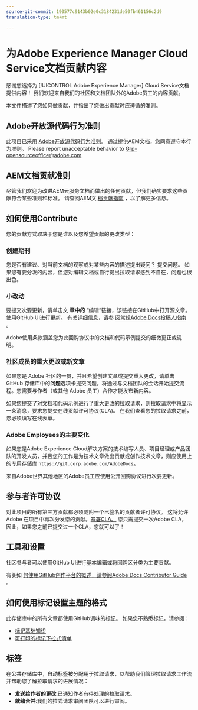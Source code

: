 ```yaml
---
source-git-commit: 190577c9143b02e0c3184231de50fb461156c2d9
translation-type: tm+mt

---
```

# 为Adobe Experience Manager Cloud Service文档贡献内容

感谢您选择为 [!UICONTROL Adobe Experience Manager] Cloud Service文档提供内容！ 我们欢迎来自我们的社区和文档团队外的Adobe员工的内容贡献。

本文件描述了您如何做贡献，并指出了您做出贡献时应遵循的准则。

## Adobe开放源代码行为准则

此项目已采用 [Adobe开放源代码行为准则](code-of-conduct.md)。 通过提供AEM文档，您同意遵守本行为准则。 Please report unacceptable behavior to [Grp-opensourceoffice@adobe.com](mailto:Grp-opensourceoffice@adobe.com).

## AEM文档贡献准则

尽管我们欢迎为改进AEM云服务文档而做出的任何贡献，但我们确实要求这些贡献符合某些准则和标准。 请查阅AEM文 [档贡献指南](guidelines.md) ，以了解更多信息。

## 如何使用Contribute

您的贡献方式取决于您是谁以及您希望贡献的更改类型：

<!--
We want to make it as easy as possible to submit your contributions. You can contribute in two ways:
--- master
-->

### 创建期刊

您是否有建议、对当前文档的观察或对某些内容的描述提出疑问？ 提交问题。 如果您有要分发的内容，但您对编辑文档或自行提出拉取请求感到不自在，问题也很出色。

### 小改动

要提交次要更新，请单击文 **章中的** “编辑”链接，该链接在GitHub中打开源文章。 使用GitHub UI进行更新。 有关详细信息，请参 [阅常规Adobe Docs投稿人指南](https://docs.adobe.com/help/en/contributor/contributor-guide/introduction.html) 。

Adobe使用条款涵盖您为此回购协议中的文档和代码示例提交的细微更正或说明。

### 社区成员的重大更改或新文章

如果您是 Adobe 社区的一员，并且希望创建文章或提交重大更改，请单击 GitHub 存储库中的&#x200B;**问题**&#x200B;选项卡提交问题。将通过与文档团队的会话开始提交流程。您需要与作者（或其他 Adobe 员工）合作才能发布新内容。

如果您提交了对文档和代码示例进行了重大更改的拉取请求，则拉取请求中将显示一条消息，要求您提交在线贡献许可协议(CLA)。 在我们查看您的拉取请求之前，您必须填写在线表单。

<!--
If you see a problem and know exactly how to fix it, consider creating a pull request. Pull requests allow you to make your own edits to the documentation, which are then reviewed for inclusion by an AEM Docs Team member. Simply click on the **Edit this page** link at the top of the right navigation panel on any page to make your suggested changes and create the pull request.
--master
-->

### Adobe Employees的主要变化

如果您是Adobe Experience Cloud解决方案的技术编写人员、项目经理或产品团队的开发人员，并且您的工作是为技术文章做出贡献或创作技术文章，则应使用上的专用存储库 `https://git.corp.adobe.com/AdobeDocs`。

来自Adobe世界其他地区的Adobe员工应使用公开回购协议进行次要更新。

## 参与者许可协议

对此项目的所有第三方贡献都必须随附一个已签名的贡献者许可协议。 这将允许 Adobe 在项目中再次分发您的贡献。[签署CLA。](https://opensource.adobe.com/cla.html) 您只需提交一次Adobe CLA，因此，如果您之前已提交过一个CLA，您就可以了！


## 工具和设置

社区参与者可以使用GitHub UI进行基本编辑或将回购区分类为主要贡献。

<!--
If you are an Adobe employee and have a contribution, please use the `AdobeDocs` org in the corporate git.
We of course are happy for any contribution and will review your contribution if it is made on the public repository, however pull requests from Adobe employees are easier to process and can be approved faster on the corporate repo. Please make sure that any proprietary information is only discussed on the corporate repo.
---master
-->

有关如 [何使用GitHub创作平台的概述，请参阅Adobe Docs Contributor Guide](https://docs.adobe.com/help/en/contributor/contributor-guide/introduction.html) 。

## 如何使用标记设置主题的格式

此存储库中的所有文章都使用GitHub调味的标记。 如果您不熟悉标记，请参阅：

* [标记基础知识](https://help.github.com/articles/getting-started-with-writing-and-formatting-on-github/)
* [可打印的标记下拉式清单](https://guides.github.com/pdfs/markdown-cheatsheet-online.pdf)

## 标签

在公共存储库中，自动标签被分配用于拉取请求，以帮助我们管理拉取请求工作流并帮助您了解拉取请求的进展情况：

* **发送给作者的更改**:已通知作者有待处理的拉取请求。
* **就绪合并**:我们的拉式请求审阅团队可以进行审阅。
